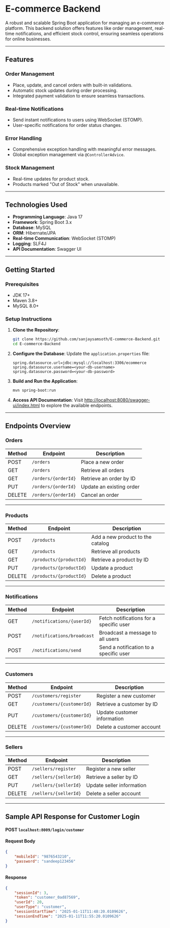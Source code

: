# E-commerce Backend

A robust and scalable Spring Boot application for managing an e-commerce platform. This backend solution offers features like order management, real-time notifications, and efficient stock control, ensuring seamless operations for online businesses.

---

## **Features**

### **Order Management**
- Place, update, and cancel orders with built-in validations.
- Automatic stock updates during order processing.
- Integrated payment validation to ensure seamless transactions.

### **Real-time Notifications**
- Send instant notifications to users using WebSocket (STOMP).
- User-specific notifications for order status changes.

### **Error Handling**
- Comprehensive exception handling with meaningful error messages.
- Global exception management via `@ControllerAdvice`.

### **Stock Management**
- Real-time updates for product stock.
- Products marked "Out of Stock" when unavailable.

---

## **Technologies Used**

- **Programming Language**: Java 17
- **Framework**: Spring Boot 3.x
- **Database**: MySQL
- **ORM**: Hibernate/JPA
- **Real-time Communication**: WebSocket (STOMP)
- **Logging**: SLF4J
- **API Documentation**: Swagger UI

---

## **Getting Started**

### **Prerequisites**
- JDK 17+
- Maven 3.8+
- MySQL 8.0+

### **Setup Instructions**

1. **Clone the Repository**:
   ```bash
   git clone https://github.com/sanjaysamsoth/E-commerce-Backend.git
   cd E-commerce-Backend
   ```

2. **Configure the Database**:
   Update the `application.properties` file:
   ```properties
   spring.datasource.url=jdbc:mysql://localhost:3306/ecommerce
   spring.datasource.username=<your-db-username>
   spring.datasource.password=<your-db-password>
   ```

3. **Build and Run the Application**:
   ```bash
   mvn spring-boot:run
   ```

4. **Access API Documentation**:
   Visit [http://localhost:8080/swagger-ui/index.html](http://localhost:8080/swagger-ui/index.html) to explore the available endpoints.

---

## **Endpoints Overview**

### **Orders**
| Method | Endpoint             | Description               |
|--------|----------------------|---------------------------|
| POST   | `/orders`            | Place a new order         |
| GET    | `/orders`            | Retrieve all orders       |
| GET    | `/orders/{orderId}`  | Retrieve an order by ID   |
| PUT    | `/orders/{orderId}`  | Update an existing order  |
| DELETE | `/orders/{orderId}`  | Cancel an order           |

---

### **Products**
| Method | Endpoint                  | Description                           |
|--------|---------------------------|---------------------------------------|
| POST   | `/products`               | Add a new product to the catalog      |
| GET    | `/products`               | Retrieve all products                 |
| GET    | `/products/{productId}`   | Retrieve a product by ID              |
| PUT    | `/products/{productId}`   | Update a product                      |
| DELETE | `/products/{productId}`   | Delete a product                      |

---

### **Notifications**
| Method | Endpoint                    | Description                           |
|--------|-----------------------------|---------------------------------------|
| GET    | `/notifications/{userId}`   | Fetch notifications for a specific user |
| POST   | `/notifications/broadcast`  | Broadcast a message to all users      |
| POST   | `/notifications/send`       | Send a notification to a specific user |

---

### **Customers**
| Method | Endpoint                    | Description                           |
|--------|-----------------------------|---------------------------------------|
| POST   | `/customers/register`       | Register a new customer               |
| GET    | `/customers/{customerId}`   | Retrieve a customer by ID             |
| PUT    | `/customers/{customerId}`   | Update customer information           |
| DELETE | `/customers/{customerId}`   | Delete a customer account             |

---

### **Sellers**
| Method | Endpoint                    | Description                           |
|--------|-----------------------------|---------------------------------------|
| POST   | `/sellers/register`         | Register a new seller                 |
| GET    | `/sellers/{sellerId}`       | Retrieve a seller by ID               |
| PUT    | `/sellers/{sellerId}`       | Update seller information             |
| DELETE | `/sellers/{sellerId}`       | Delete a seller account               |

---

## **Sample API Response for Customer Login**

#### **POST**   `localhost:8009/login/customer`

#### Request Body
```json
{
    "mobileId": "9876543210",
    "password": "sandeep123456"
}
```

#### Response
```json
{
    "sessionId": 3,
    "token": "customer_0ad87569",
    "userId": 20,
    "userType": "customer",
    "sessionStartTime": "2025-01-11T11:48:20.0109626",
    "sessionEndTime": "2025-01-11T11:55:20.0109626"
}
```
